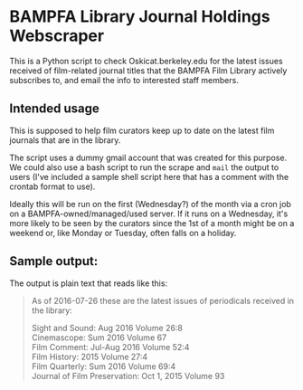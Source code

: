 # BAMPFA Library Journal Holdings Webscraper
This is a Python script to check Oskicat.berkeley.edu for the latest issues received of film-related journal titles that the BAMPFA Film Library actively subscribes to, and email the info to interested staff members.

## Intended usage
This is supposed to help film curators keep up to date on the latest film journals that are in the library. 

The script uses a dummy gmail account that was created for this purpose. We could also use a bash script to run the scrape and ```mail``` the output to users (I've included a sample shell script here that has a comment with the crontab format to use). 

Ideally this will be run on the first (Wednesday?) of the month via a cron job on a BAMPFA-owned/managed/used server. If it runs on a Wednesday, it's more likely to be seen by the curators since the 1st of a month might be on a weekend or, like Monday or Tuesday, often falls on a holiday.

## Sample output:

The output is plain text that reads like this:

>As of 2016-07-26 these are the latest issues of periodicals received in the library:  
>
>Sight and Sound: Aug 2016 Volume 26:8  
>Cinemascope: Sum 2016 Volume 67  
>Film Comment: Jul-Aug 2016 Volume 52:4  
>Film History: 2015 Volume 27:4  
>Film Quarterly: Sum 2016 Volume 69:4  
>Journal of Film Preservation: Oct 1, 2015 Volume 93
